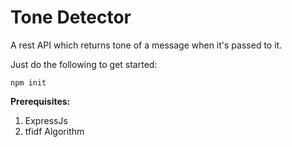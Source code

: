 # Tone Detector
A rest API which returns tone of a message when it's passed to it.

Just do the following to get started:
```
npm init
```

**Prerequisites:**
1. ExpressJs 
2. tfidf Algorithm



